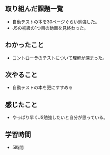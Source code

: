 ## 取り組んだ課題一覧
- 自動テストの本を30ページぐらい勉強した。
- JSの初級の1つ目の動画を見終わった。

## わかったこと
- コントローラのテストについて理解が深まった。

## 次やること
- 自動テストの本を更にすすめる

## 感じたこと
- やっぱり早くJS勉強したいと自分が思っている。

## 学習時間
- 5時間